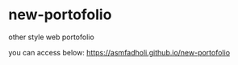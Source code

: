 # new-portofolio
other style web portofolio

you can access below:
https://asmfadholi.github.io/new-portofolio
